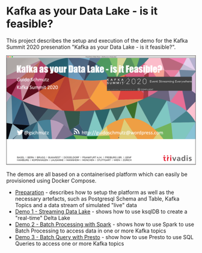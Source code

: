 # Kafka as your Data Lake - is it feasible?

This project describes the setup and execution of the demo for the Kafka Summit 2020 presenation "Kafka as your Data Lake - is it feasible?". 

![Alt Image Text](./images/kafka-as-your-datalake.png "Kafka as your Data Lake")

The demos are all based on a containerised platform which can easily be provisioned using Docker Compose. 

 * [Preparation](0-Preparation.md) - describes how to setup the platform as well as the necessary artefacts, such as Postgresql Schema and Table, Kafka Topics and a data stream of simulated "live" data 
 * [Demo 1 - Streaming Data Lake](1-Demo-ksqlDB.md) - shows how to use ksqlDB to create a "real-time" Delta Lake
 * [Demo 2 - Batch Processing with Spark](2-Demo-Spark.md) - shows how to use Spark to use Batch Processing to access data in one or more Kafka topics
 * [Demo 3 - Batch Query with Presto](3-Demo-Presto.md) - show how to use Presto to use SQL Queries to access one or more Kafka topics

